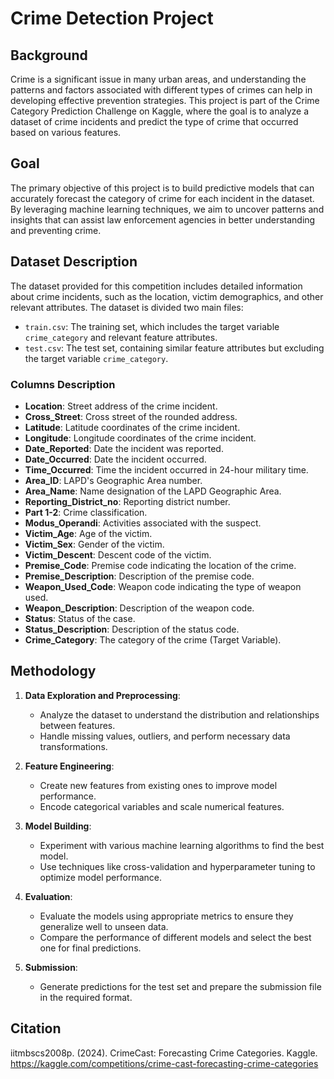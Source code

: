 # Crime Detection Project

## Background
Crime is a significant issue in many urban areas, and understanding the patterns and factors associated with different types of crimes can help in developing effective prevention strategies. This project is part of the Crime Category Prediction Challenge on Kaggle, where the goal is to analyze a dataset of crime incidents and predict the type of crime that occurred based on various features.

## Goal
The primary objective of this project is to build predictive models that can accurately forecast the category of crime for each incident in the dataset. By leveraging machine learning techniques, we aim to uncover patterns and insights that can assist law enforcement agencies in better understanding and preventing crime.

## Dataset Description
The dataset provided for this competition includes detailed information about crime incidents, such as the location, victim demographics, and other relevant attributes. The dataset is divided two main files:

- `train.csv`: The training set, which includes the target variable `crime_category` and relevant feature attributes.
- `test.csv`: The test set, containing similar feature attributes but excluding the target variable `crime_category`.

### Columns Description
- **Location**: Street address of the crime incident.
- **Cross_Street**: Cross street of the rounded address.
- **Latitude**: Latitude coordinates of the crime incident.
- **Longitude**: Longitude coordinates of the crime incident.
- **Date_Reported**: Date the incident was reported.
- **Date_Occurred**: Date the incident occurred.
- **Time_Occurred**: Time the incident occurred in 24-hour military time.
- **Area_ID**: LAPD's Geographic Area number.
- **Area_Name**: Name designation of the LAPD Geographic Area.
- **Reporting_District_no**: Reporting district number.
- **Part 1-2**: Crime classification.
- **Modus_Operandi**: Activities associated with the suspect.
- **Victim_Age**: Age of the victim.
- **Victim_Sex**: Gender of the victim.
- **Victim_Descent**: Descent code of the victim.
- **Premise_Code**: Premise code indicating the location of the crime.
- **Premise_Description**: Description of the premise code.
- **Weapon_Used_Code**: Weapon code indicating the type of weapon used.
- **Weapon_Description**: Description of the weapon code.
- **Status**: Status of the case.
- **Status_Description**: Description of the status code.
- **Crime_Category**: The category of the crime (Target Variable).

## Methodology
1. **Data Exploration and Preprocessing**: 
   - Analyze the dataset to understand the distribution and relationships between features.
   - Handle missing values, outliers, and perform necessary data transformations.

2. **Feature Engineering**: 
   - Create new features from existing ones to improve model performance.
   - Encode categorical variables and scale numerical features.

3. **Model Building**: 
   - Experiment with various machine learning algorithms to find the best model.
   - Use techniques like cross-validation and hyperparameter tuning to optimize model performance.

4. **Evaluation**: 
   - Evaluate the models using appropriate metrics to ensure they generalize well to unseen data.
   - Compare the performance of different models and select the best one for final predictions.

5. **Submission**: 
   - Generate predictions for the test set and prepare the submission file in the required format.

## Citation
iitmbscs2008p. (2024). CrimeCast: Forecasting Crime Categories. Kaggle. https://kaggle.com/competitions/crime-cast-forecasting-crime-categories

